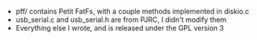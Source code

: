 - pff/ contains Petit FatFs, with a couple methods implemented in diskio.c
- usb_serial.c and usb_serial.h are from PJRC, I didn't modify them
- Everything else I wrote, and is released under the GPL version 3